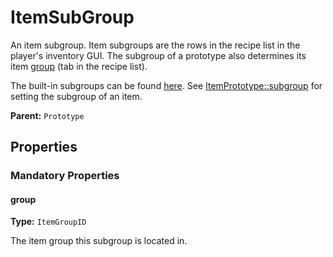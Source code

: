 # ItemSubGroup

An item subgroup. Item subgroups are the rows in the recipe list in the player's inventory GUI. The subgroup of a prototype also determines its item [group](prototype:ItemGroup::group) (tab in the recipe list).

The built-in subgroups can be found [here](https://wiki.factorio.com/Data.raw#item-subgroup). See [ItemPrototype::subgroup](prototype:ItemPrototype::subgroup) for setting the subgroup of an item.

**Parent:** `Prototype`

## Properties

### Mandatory Properties

#### group

**Type:** `ItemGroupID`

The item group this subgroup is located in.

